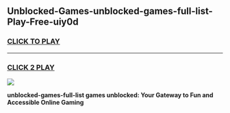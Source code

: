
## Unblocked-Games-unblocked-games-full-list-Play-Free-uiy0d
<h3>
<a href="https://premium76.site?title=unblocked-games-full-list&ref=20A">CLICK TO PLAY</a></h3>
<hr>

<h3>
<a href="https://premium76.site?title=unblocked-games-full-list&ref=20A">CLICK 2 PLAY</a>
  
</h3>

<a href="https://premium76.site?title=unblocked-games-full-list&ref=20A"><img src="https://clearcache.store/games.png"></a>


**unblocked-games-full-list games unblocked: Your Gateway to Fun and Accessible Online Gaming**
